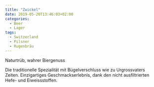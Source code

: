 ```yaml
---
title: "Zwickel"
date: 2019-05-20T13:46:03+02:00
categories:
  - Beer
  - Lager
tags:
  - Switzerland
  - Pilsner
  - Rugenbräu
---
```


Naturtrüb, wahrer Biergenuss

Die traditionelle Spezialität mit Bügelverschluss wie zu Urgrossvaters Zeiten. Einzigartiges Geschmackserlebnis, dank den nicht ausfiltrierten Hefe- und Eiweissstoffen.